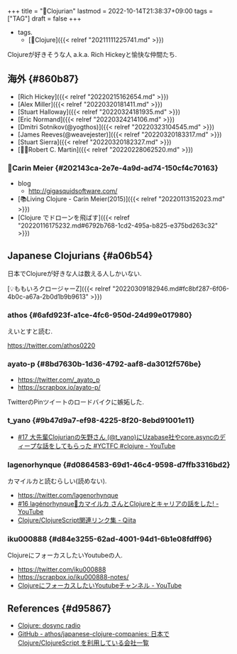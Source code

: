 +++
title = "🔖Clojurian"
lastmod = 2022-10-14T21:38:37+09:00
tags = ["TAG"]
draft = false
+++

-   tags.
    -   [🔖Clojure]({{< relref "20211111225741.md" >}})

Clojureが好きそうな人 a.k.a. Rich Hickeyと愉快な仲間たち.


## 海外 {#860b87}

-   [Rich Hickey]({{< relref "20220215162654.md" >}})
-   [Alex Miller]({{< relref "20220320181411.md" >}})
-   [Stuart Halloway]({{< relref "20220324181935.md" >}})
-   [Eric Normand]({{< relref "20220324214106.md" >}})
-   [Dmitri Sotnikov(@yogthos)]({{< relref "20220323104545.md" >}})
-   [James Reeves(@weavejester)]({{< relref "20220320183317.md" >}})
-   [Stuart Sierra]({{< relref "20220320182327.md" >}})
-   [👴🏼Robert C. Martin]({{< relref "20220228062520.md" >}})


### 👩Carin Meier {#202143ca-2e7e-4a9d-ad74-150cf4c70163}

-   blog
    -   <http://gigasquidsoftware.com/>
-   [📚Living Clojure - Carin Meier(2015)]({{< relref "20220113152023.md" >}})
-   [Clojure でドローンを飛ばす]({{< relref "20220116175232.md#6792b768-1cd2-495a-b825-e375bd263c32" >}})


## Japanese Clojurians {#a06b54}

日本でClojureが好きな人は数える人しかいない.

[💡ももいろクロージャーZ]({{< relref "20220309182946.md#fc8bf287-6f06-4b0c-a67a-2b0d1b9b9613" >}})


### athos {#6afd923f-a1ce-4fc6-950d-24d99e017980}

えいとすと読む.

<https://twitter.com/athos0220>


### ayato-p {#8bd7630b-1d36-4792-aaf8-da3012f576be}

-   <https://twitter.com/_ayato_p>
-   <https://scrapbox.io/ayato-p/>

TwitterのPinツイートのロードバイクに嫉妬した.


### t_yano {#9b47d9a7-ef98-4225-8f20-8ebd91001e11}

-   [#17 大先輩Clojurianの矢野さん (@t_yano)にUzabase社やcore.asyncのディープな話をしてもらった #YCTFC #clojure - YouTube](https://www.youtube.com/watch?v=xQxio0uTDNA)


### lagenorhynque {#d0864583-69d1-46c4-9598-d7ffb3316bd2}

カマイルカと読むらしい(読めない).

-   <https://twitter.com/lagenorhynque>
-   [#16 lagénorhynque🐬カマイルカ さんとClojureとキャリアの話をした! - YouTube](https://www.youtube.com/watch?v=xNjddsFjwOY&t=79s)
-   [Clojure/ClojureScript関連リンク集 - Qiita](https://qiita.com/lagenorhynque/items/68c314c288b75a9492ba)


### iku000888 {#d84e3255-62ad-4001-94d1-6b1e08fdff96}

ClojureにフォーカスしたいYoutubeの人.

-   <https://twitter.com/iku000888>
-   <https://scrapbox.io/iku000888-notes/>
-   [ClojureにフォーカスしたいYoutubeチャンネル - YouTube](https://www.youtube.com/channel/UC4wTwYzpaL7yKWHOKlUpwJQ)


## References {#d95867}

-   [Clojure: dosync radio](https://podcasts.google.com/feed/aHR0cHM6Ly9hbmNob3IuZm0vcy9jMTMzYzQwL3BvZGNhc3QvcnNz)
-   [GitHub - athos/japanese-clojure-companies: 日本で Clojure/ClojureScript を利用している会社一覧](https://github.com/athos/japanese-clojure-companies)
